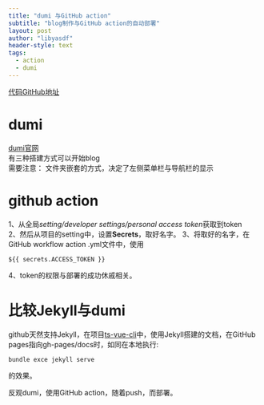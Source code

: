 ```yaml
---
title: "dumi 与GitHub action"
subtitle: "blog制作与GitHub action的自动部署"
layout: post
author: "libyasdf"
header-style: text
tags:
  - action
  - dumi
---
```

[代码GitHub地址](https://github.com/libyasdf/data-structure-docs)  

# dumi
[dumi官网](https://d.umijs.org/config/frontmatter)  
有三种搭建方式可以开始blog<br/>
需要注意：
文件夹嵌套的方式，决定了左侧菜单栏与导航栏的显示

# github action
1、从全局*setting/developer settings/personal access token*获取到token  
2、然后从项目的setting中，设置**Secrets**，取好名字。
3、将取好的名字，在GitHub workflow action .yml文件中，使用<br/>

```
${{ secrets.ACCESS_TOKEN }}
```
4、token的权限与部署的成功休戚相关。

# 比较Jekyll与dumi

github天然支持Jekyll，在项目[ts-vue-cli](https://github.com/libyasdf/ts-vue-cli)中，使用Jekyll搭建的文档，在GitHub pages指向gh-pages/docs时，如同在本地执行:
```
bundle exce jekyll serve
```
的效果。

反观dumi，使用GitHub action，随着push，而部署。
